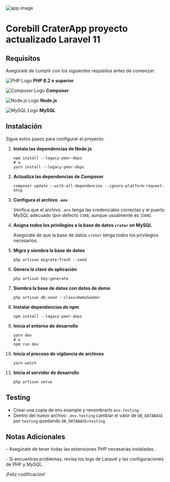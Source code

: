 <img src="https://res.cloudinary.com/bytefury/image/upload/v1574149856/Crater/craterframe.png" alt="app image">
<html>
<body>

<div class="center">

<h1>Corebill CraterApp proyecto actualizado Laravel 11</h1>

<h2>Requisitos</h2>
<p>Asegúrate de cumplir con los siguientes requisitos antes de comenzar:</p>

<p>
  <img src="https://img.shields.io/badge/PHP-8.2%2B-blue?logo=php&logoColor=white" class="icon" alt="PHP Logo"> <strong>PHP 8.2 o superior</strong>
</p>
<p>
  <img src="https://img.shields.io/badge/Composer-2.0%2B-blue?logo=composer&logoColor=white" class="icon" alt="Composer Logo"> <strong>Composer</strong>
</p>
<p>
  <img src="https://img.shields.io/badge/Node.js-16%2B-brightgreen?logo=node.js&logoColor=white" class="icon" alt="Node.js Logo"> <strong>Node.js</strong>
</p>
<p>
  <img src="https://img.shields.io/badge/MySQL-5.7%2B-blue?logo=mysql&logoColor=white" class="icon" alt="MySQL Logo"> <strong>MySQL</strong>
</p>

<h2>Instalación</h2>
<p>Sigue estos pasos para configurar el proyecto:</p>

<ol>
  <li><strong>Instala las dependencias de Node.js</strong>
    <pre><code>npm install --legacy-peer-deps
# o
yarn install --legacy-peer-deps</code></pre>
  </li>
  <li><strong>Actualiza las dependencias de Composer</strong>
    <pre><code>composer update --with-all-dependencies --ignore-platform-req=ext-http</code></pre>
  </li>
  <li><strong>Configura el archivo <code>.env</code></strong>
    <p>Verifica que el archivo <code>.env</code> tenga las credenciales correctas y el puerto MySQL adecuado (por defecto <code>3308</code>, aunque usualmente es <code>3306</code>).</p>
  </li>
  <li><strong>Asigna todos los privilegios a la base de datos <code>crater</code> en MySQL</strong>
    <p>Asegúrate de que la base de datos <code>crater</code> tenga todos los privilegios necesarios.</p>
  </li>
  <li><strong>Migra y siembra la base de datos</strong>
    <pre><code>php artisan migrate:fresh --seed</code></pre>
  </li>
  <li><strong>Genera la clave de aplicación</strong>
    <pre><code>php artisan key:generate</code></pre>
  </li>
  <li><strong>Siembra la base de datos con datos de demo</strong>
    <pre><code>php artisan db:seed --class=DemoSeeder</code></pre>
  </li>
  <li><strong>Instalar dependencias de npm</strong>
    <pre><code>npm install --legacy-peer-deps</code></pre>
  </li>
  <li><strong>Inicia el entorno de desarrollo</strong>
    <pre><code>yarn dev
# o
npm run dev</code></pre>
  </li>
  <li><strong>Inicia el proceso de vigilancia de archivos</strong>
    <pre><code>yarn watch</code></pre>
  </li>
  <li><strong>Inicia el servidor de desarrollo</strong>
    <pre><code>php artisan serve</code></pre>
  </li>
</ol>

## Testing

- Crear una copia de env.example y renombrarlo `env.testing`
- Dentro del nuevo archivo `.env.testing` cambiar el valor de `DB_DATABASE` por `testing` quedando `DB_DATABASE=testing`

<h2>Notas Adicionales</h2>
<p>- Asegúrate de tener todas las extensiones PHP necesarias instaladas.</p>
<p>- Si encuentras problemas, revisa los logs de Laravel y las configuraciones de PHP y MySQL.</p>

<p>¡Feliz codificación!</p>

</div>

</body>
</html>
